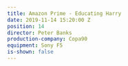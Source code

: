 ```yaml
---
title: Amazon Prime - Educating Harry
date: 2019-11-14 15:20:00 Z
position: 14
director: Peter Banks
production-company: Copa90
equipment: Sony F5
is-shown: false
---
```


